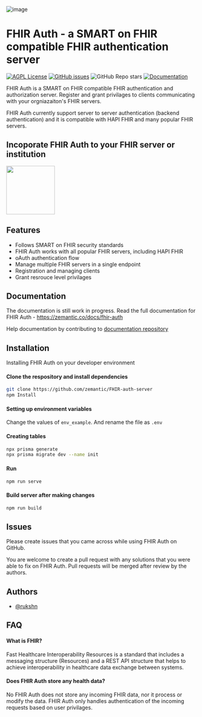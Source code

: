 ![image](https://user-images.githubusercontent.com/2173259/209614345-8a492e66-d195-458f-8f4d-f356bce54692.png)


# FHIR Auth - a SMART on FHIR compatible FHIR authentication server
[![AGPL License](https://img.shields.io/badge/license-AGPL-blue.svg?style=flat-square)](http://www.gnu.org/licenses/agpl-3.0)
[![GitHub issues](https://img.shields.io/github/issues/zemantic/fhir-auth?style=flat-square)](https://github.com/zemantic/fhir-auth)
![GitHub Repo stars](https://img.shields.io/github/stars/zemantic/fhir-auth?style=flat-square)
[![Documentation](https://img.shields.io/badge/Documentation-wip-critical?style=flat-square)](https://zemantic.co/docs/fhir-auth)

FHIR Auth is a SMART on FHIR compatible FHIR authentication and authorization server. Register and grant privilages to clients communicating with your orgniazaiton's FHIR servers.

FHIR Auth currently support server to server authentication (backend authentication) and it is compatible with HAPI FHIR and many popular FHIR servers.

## Incoporate FHIR Auth to your FHIR server or institution 

<a href="https://zemantic.co/contact-us"><img src="https://user-images.githubusercontent.com/2173259/209616744-d599016f-9f01-4bc0-bc70-8a881feb1153.png" width="128" /></a>

## Features

- Follows SMART on FHIR security standards
- FHIR Auth works with all popular FHIR servers, including HAPI FHIR
- oAuth authentication flow
- Manage multiple FHIR servers in a single endpoint
- Registration and managing clients
- Grant resrouce level privilages


## Documentation

The documentation is still work in progress. Read the full documentation for FHIR Auth - https://zemantic.co/docs/fhir-auth

Help documentation by contributing to [documentation repository](https://github.com/zemantic/fhir-auth-docs)

## Installation

Installing FHIR Auth on your developer environment

#### Clone the respository and install dependencies

```bash
git clone https://github.com/zemantic/FHIR-auth-server
npm Install
```

#### Setting up environment variables
Change the values of `env_example`. And rename the file as `.env`

#### Creating tables 

``` bash
npx prisma generate
npx prisma migrate dev --name init
```

#### Run

```bash 
npm run serve
```

#### Build server after making changes 

```bash
npm run build
```

## Issues

Please create issues that you came across while using FHIR Auth on GitHub.

You are welcome to create a pull request with any solutions that you were able to fix on FHIR Auth. Pull requests will be merged after review by the authors.
## Authors

- [@rukshn](https://www.github.com/rukshn)


## FAQ

#### What is FHIR?

Fast Healthcare Interoperability Resources is a standard that includes a messaging structure (Resources) and a REST API structure that helps to achieve interoperability in healthcare data exchange between systems.

#### Does FHIR Auth store any health data?

No FHIR Auth does not store any incoming FHIR data, nor it process or modify the data. FHIR Auth only handles authentication of the incoming requests based on user privilages.


